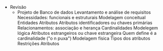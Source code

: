 * Revisão
  * Projeto de Banco de dados
    Levantamento e análise de requisitos
      Necessidades: funcionais e estruturais
    Modelagem conceitual
      Entidades
      Atributos
      Atributos identificadores ou chaves primárias
      Relacionamentos: associação e herança
      Cardinalidades
    Modelegem lógica
      Atributos estrangeiros ou chave estrangeira
        Quem define é a cardinalidade ("o n puxa")
    Modelagem física
      Tipos dos atributos
      Restrições
        Atributos
